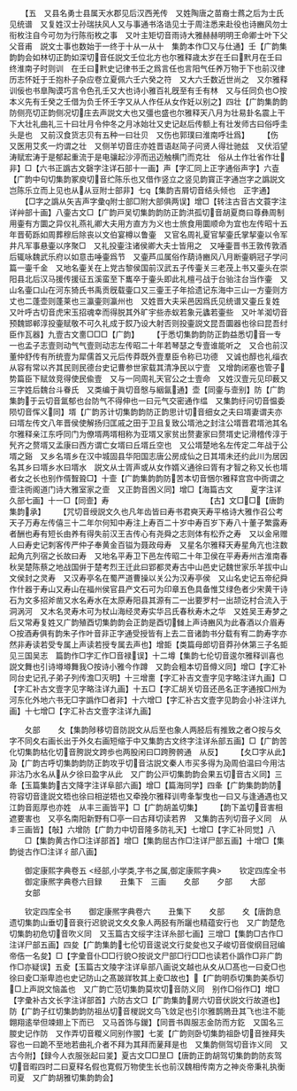 <!-- { "loadSidebar": true } -->
　　【五　又县名勇士县属天水郡见后汉西羌传　又姓陶唐之苗裔士蔿之后为士氏见统谱　又复姓汉士孙瑞扶风人又与事通书洛诰见士于周注悉来赴役也诗豳风勿士衔枚注自今可勿为行陈衔枚之事　又叶主矩切音雨诗大雅赫赫明明王命卿士叶下父父音甫　説文士事也数始于一终于十从一从十　集韵本作□又与仕通】壬【广韵集韵韵会如林切正韵如深切音任説文壬位北方也尔雅释歳太岁在壬曰黓月在壬曰终淮南子时则训　在壬曰黓史记律书壬之爲言任也言阳气任养万物于下也前汉律历志怀妊于壬抱朴子杂应卷立夏佩六壬六癸之符　又大六壬数近世尚之　又尔雅释训佞也书臯陶谟巧言令色孔壬又大也诗小雅百礼旣至有壬有林　又与任同负也○按本义先有壬癸之壬借为负壬怀壬字又从人作任从女作妊以别之】四壮【广韵集韵韵防侧亮切正韵侧况切庄去声説文大也又彊也盛也尔雅释天八月为壮易卦名震上干下大壮礼曲礼三十曰壮月令仲冬之月冰始壮又史记赵后传额上有壮发师古曰俗呼圭头是也　又前汉食货志贝有五种一曰壮贝　又伤也郭璞曰淮南呼壮爲】
　　【伤　又医用艾炙一灼谓之壮　又侧羊切音庄亦姓晋语赵简子问贤人得壮驰兹　又伏滔望涛赋宏涛于是郁起重流于是电骧起沙渟而迅迈触横门而克壮　俗从土作壮省作壮非】□【六书正譌古文磬字注详石部十一画】声【字汇同上正字通俗声字】六壴【广韵中句切集韵冢庾切音纻陈乐也又借作竖立之竖见韵寳正字通岂字之譌説文岂陈乐立而上见也从从豆附士部非】七【集韵吉屑切音结头倾也　正字通】
　　【□字之譌从矢吉声字彚附士部□附大部俱两误】增□【转注古音古文蓑字注详艸部十画】八壷古文□【广韵戸吴切集韵韵防正韵洪孤切音胡夏商曰尊彝周制用壷有方圜之异仪礼燕礼卿大夫用方直方为义也士旅食用圜顺命为宜也左传昭十五年晋荀跞如周葬穆后除丧以文伯宴樽以鲁壷　又官名周礼夏官挈壷氏掌挈壷以令军井凡军事悬壷以序聚□　又礼投壷注诸侯卿大夫士皆用之　又唾壷晋书王敦传敦酒后辄咏魏武乐府以如意击唾壷爲节　又壷芦瓜属俗作葫诗豳风八月断壷鹖冠子学问篇一壷千金　又地名壷关在上党古黎侯国前汉武五子传壷关三老茂上书又壷头在崇阳县北后汉马援传援征五溪蛮至下巂卒于壷头即此礼檀弓战于台骀注台当作壷　又山名壷口山在河东猗氏书禹贡旣载壷口又三壷王子年拾遗记东海中三山一方壷则方丈也二蓬壶则蓬莱也三瀛壷则瀛州也　又姓晋大夫采邑因爲氏见统谱又壷丘复姓　又叶呼古切音虎宋玉招魂幸而得脱其外旷宇些赤蚁若象元蠭若壷些　又叶羊洳切音预魏邯郸淳投壷赋敬不可久礼成于餀乃设大射否则投壷説文昆吾圜器也徐曰昆吾纣臣作瓦器】九壹古文夁□□□【广韵】
　　【于悉切集韵韵防正韵益悉切音一专一也孟子志壹则动气气壹则动志左传昭二十年若琴瑟之专壹谁能听之　又合也前汉董仲舒传有所统壹为犀儒首又元后传莽既外壹羣臣令称已功德　又诚也醇也礼缁衣从容有常以齐其民则民德台史记曹参世家载其清净民以宁壹　又增韵闭塞也管子势篇臣下赋敛竞得使民偸壹　又与一同周礼天官公之士壹命　又姓汉壹元见印薮又三字姓后魏台斗眷氏　又类编于眞切音慇与絪氤通】壶【同壷与壸别】防【广韵集韵于云切音氲郁也台防气不得伸也一曰元气交密通作缊　又集韵纡问切音愠委陨切音恽义同】壻【广韵苏计切集韵韵防正韵思计切音细女之夫曰壻妻谓夫亦曰壻左传文八年晋侯使解扬归匡戚之田于卫且复致公壻池之封注公壻晋君壻池其名尔雅释亲江东呼同门为僚壻两壻相称为亚壻又家贫出赘妻家曰赘壻史记滑稽传淳于髠齐之赘壻又孟康曰西方谓亡女壻曰丘壻丘空也　又公壻楚地名左传定二年战于公壻之谿　又乡名壻乡在汉中城固县华阳国志唐公房成仙之日其壻未还约此川为居因名其乡曰壻乡水曰壻水　説文从士胥声或从女作婿义通徐曰胥有才智之称又长也壻者女之长也别作偦聟聓□】十壸【广韵集韵韵防苦本切音悃尔雅释宫宫中衖谓之壸注衖阁道门诗大雅室家之壸　又正韵音困义同】增□【海篇古文
　　夏字注详久部七画】十一□【同壸】寿　　　　　　　　　　　　　【古】文□□【唐韵集韵承】
　　【咒切音绶説文久也凡年齿皆曰寿书君奭天寿平格诗大雅作召公考天子万寿左传僖三十二年尔何知中寿注上寿百二十岁中寿百岁下寿八十董子繁露寿者酬也寿有短长由养有得失前汉王吉传心有尧舜之志则体有松乔之寿　又以金帛赠人曰寿史记刺客传严仲子奉黄金百镒为聂政母寿　又星名尔雅释天寿星角亢也注数起角亢列宿之长故曰寿　又地名平寿卫下邑左传昭二十年卫侯在平寿寿州古淮南春秋吴楚陈蔡之地战国倂于楚考烈王迁此曰郢都灵寿古中山邑史记魏世家乐羊拔中山文侯封之灵寿　又汉寿亭名在蜀严道曹操以关公为汉寿亭侯　又山名史记五帝纪舜作什器于寿山又寿山在福州侯官县产文石可为印章五色具备惟艾绿色者少宋黄干诗石为文多招斧凿又水名寿水在太原寿阳县其源有二一出要罗村一出颉讫村合流入于洞涡河　又木名灵寿木可为杖山海经灵寿实华吕氏春秋寿木之华　又姓吴王寿梦之后又常寿复姓又广韵殖酉切集韵韵会正韵是酉切雠上声诗豳风为此春酒以介眉寿○按酒寿俱有韵朱子作叶音非正字通受授皆有上去二音诸韵书分载有宥二韵寿字亦然非寿读若受专属上声读若授专属去声也】增壾【类篇母郎切音莽孙休第三子名壾见三国吴志　篇韵作□字汇作□音禄误】十二墫【集韵七伦切音逡尔雅释训喜也説文舞也引诗壿壿舞我○按诗小雅今作蹲　又韵会粗本切音僔义同】增□【字汇补同台史记孔子弟子列传澹□灭明】十三增夁【字汇补吉文壹字见字略注详九画】□【字汇补古文壹字见字略注详九画】十五□【字汇胡关切音还邑名正字通按□州为河东化外地六书无□字譌作□者非】十六增□【字汇补古文壹字见韵会小补注详九画】十七增□【字汇补古文壹字注详九画】

　　夂部
　　夂【集韵陟移切音防説文从后至也象人两胫后有推致之者○按与夊字不同夊右画长出于外夂右画短缩于中又集韵古文终字注详糸部五画】□【广韵苦化切集韵枯化切音胯説文跨歩也两股闲曰□跨胯骻通　从反】
　　【夂□字从此】夃【广韵古呼切集韵韵防正韵攻乎切音沽説文秦人市买多得为夃周伯温曰今用沽非沽乃水名从从夕徐曰盈字从此　又广韵公戸切集韵韵会果五切音古义同】三夅【玉篇集韵古文降字注详阜部六画】增□【篇海同学】四夆【广韵集韵韵防符容切音逢説文牾也徐曰相逆牾也又牵挽尔雅释训甹夆掣曳也一曰又与逢通遇也又江韵音厖厚也亦姓　从丰三画皆平】□【广韵胡盖切集】
　　【韵下盖切音害相遮要害也　又亭名南阳新野有□亭一曰古拜切读若界　又集韵吉列切音孑义同　从丯三画皆】【敧】六增防【广韵力中切音隆多防礼天】七增□【字汇补同觉】八
　　□【集韵黄古作□注详部首】增□【集韵屈古作□注详尸部五画】十增□【集韵徙古作□注详彳部八画】

　　御定康熙字典卷五
<经部,小学类,字书之属,御定康熙字典>
　　钦定四库全书
　　御定康熈字典卷六目録
　　丑集下　三画
　　夊部
　　夕部
　　大部
　　女部

　　钦定四库全书
　　御定康熈字典卷六
　　丑集下
　　夊部
　　夊【唐韵息遗切集韵山垂切音衰行迟貌说文夊夊象人两胫有所躧也精蕴安行也　又广韵楚危切集韵初危切音吹义同　又玉篇古文绥字注详糸部七画】三增□【集韵□古作□注详尸部五画】四夋【广韵集韵七伦切音逡说文行夋夋也又子峻切音俊纲目冠编帝俈一名夋】□【字彚音仆□□行貌○按说文尸部□行□□也读若仆譌作□非广韵作□亦疑误】五夌【玉篇古文陵字注详阜部八画说文越也从夊从□髙也一曰夌□也徐曰夌□渐卑迆也史记防山之髙跛牂牧其上夌□故也】【广韵明忝切集韵美忝切□上声説文恼盖也　又广韵亡范切集韵莫坎切音防义同　别作□俗作□】增□【字彚补古文长字注详部首】六防古文□【广韵集韵房六切音伏説文行故道也】防【广韵子红切集韵韵防祖丛切音椶説文鸟飞敛足也引尔雅鹊鵙丑其飞也注不能翺翔逺举但竦翅上下而已　又马首饰与鍐】【同晋书舆服志金防而方釳　又国名三朡史记作防　又作弄切音糉义同别作翪】七夎【广韵则卧切集韵祖卧切音挫拜失容也一曰跪不至地若曲礼介者不拜为其拜而蓌拜是也　又集韵侧驾切音诈义同　又古今附】【録今人衣服张起曰夎】夏古文□□昰□【唐韵正韵胡驾切集韵韵防亥驾切音暇四时二曰夏释名假也寛假万物使生长也前汉魏相传南方之神炎帝秉礼执衡司夏　又广韵胡雅切集韵韵会】

